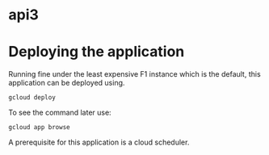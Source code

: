 # api3


# Deploying the application

Running fine under the least expensive F1 instance which is the default, this application can
be deployed using.

    gcloud deploy

To see the command later use:

    gcloud app browse

A prerequisite for this application is a cloud scheduler.